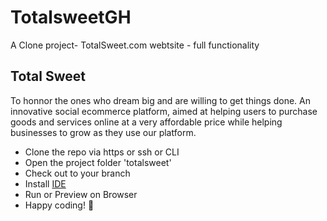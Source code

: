 # TotalsweetGH
A Clone project- TotalSweet.com webtsite - full functionality


## Total Sweet
To honnor the ones who dream big and are willing to get things done. An innovative social ecommerce platform, aimed at helping users to purchase goods and services online at a very affordable price while helping businesses to grow as they use our platform. 

- Clone the repo via https or ssh or CLI
- Open the project folder 'totalsweet'
- Check out to your branch
- Install [IDE](https://www.sublimetext.com/)
- Run or Preview on Browser
- Happy coding! 🤭
